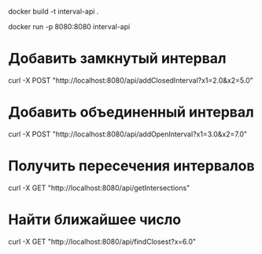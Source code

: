 docker build -t interval-api .

docker run -p 8080:8080 interval-api




# Добавить замкнутый интервал
curl -X POST "http://localhost:8080/api/addClosedInterval?x1=2.0&x2=5.0"

# Добавить объединенный интервал
curl -X POST "http://localhost:8080/api/addOpenInterval?x1=3.0&x2=7.0"

# Получить пересечения интервалов
curl -X GET "http://localhost:8080/api/getIntersections"

# Найти ближайшее число
curl -X GET "http://localhost:8080/api/findClosest?x=6.0"
